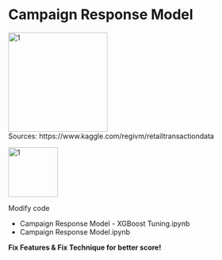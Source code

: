 <h1>Campaign Response Model</h1>

<p align="left">
<img width="200" alt="1" src="https://upload.wikimedia.org/wikipedia/commons/7/7c/Kaggle_logo.png">
<br />
Sources: https://www.kaggle.com/regivm/retailtransactiondata  
</p>

<p align="left">
<img width="100" alt="1" src="https://cdn-images-1.medium.com/max/1600/1*FogMIj4gYwp3fTHLZuwavQ.png">
</p>

Modify code
- Campaign Response Model - XGBoost Tuning.ipynb
- Campaign Response Model.ipynb

<b>Fix Features & Fix Technique for better score!</b>
  
